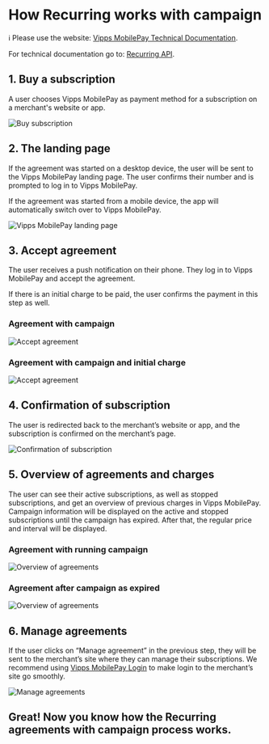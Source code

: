 <!-- START_METADATA
---
title: How Recurring works with campaign
sidebar_label: Campaign
sidebar_position: 14
description: How Recurring works with campaign
pagination_next: null
pagination_prev: null
---
END_METADATA -->

# How Recurring works with campaign

<!-- START_COMMENT -->

ℹ️ Please use the website:
[Vipps MobilePay Technical Documentation](https://developer.vippsmobilepay.com/docs/APIs/recurring-api).

<!-- END_COMMENT -->

For technical documentation go to:
[Recurring API](https://developer.vippsmobilepay.com/docs/APIs/recurring-api).

## 1. Buy a subscription

A user chooses Vipps MobilePay as payment method for a subscription on a merchant's website or app.

![Buy subscription](../images/recurring-api-howitworks/recurring-step1.svg)

## 2. The landing page

If the agreement was started on a desktop device, the user will be sent to the Vipps MobilePay landing page.
The user confirms their number and is prompted to log in to Vipps MobilePay.

If the agreement was started from a mobile device, the app will automatically switch over to Vipps MobilePay.

![Vipps MobilePay landing page](../images/recurring-api-howitworks/recurring-step2.png)

## 3. Accept agreement  

The user receives a push notification on their phone. They log in to Vipps MobilePay and accept the agreement.

If there is an initial charge to be paid, the user confirms the payment in this step as well.

### Agreement with campaign

![Accept agreement](../images/recurring-api-howitworks-campaigns/agreement-campaign-flow.png)

### Agreement with campaign and initial charge

![Accept agreement](../images/recurring-api-howitworks-campaigns/agreement-campaign-initial-charge-flow.png)

## 4. Confirmation of subscription

The user is redirected back to the merchant’s website or app, and the subscription is confirmed on the merchant’s page.

![Confirmation of subscription](../images/recurring-api-howitworks/recurring-step4.svg)

## 5. Overview of agreements and charges

The user can see their active subscriptions, as well as stopped subscriptions, and get an overview of previous charges in Vipps MobilePay.
Campaign information will be displayed on the active and stopped subscriptions until the campaign has expired. After that, the regular price and interval will be displayed.

### Agreement with running campaign

![Overview of agreements](../images/recurring-api-howitworks-campaigns/manage-agreement-with-campaign.png)

### Agreement after campaign as expired

![Overview of agreements](../images/recurring-api-howitworks-campaigns/manage-agreement-with-campaign-expired.png)

## 6. Manage agreements

If the user clicks on “Manage agreement” in the previous step, they will be sent to the merchant’s site where they can manage their subscriptions. We recommend using [Vipps MobilePay Login](https://developer.vippsmobilepay.com/docs/APIs/login-api) to make login to the merchant’s site go smoothly.

![Manage agreements](../images/recurring-api-howitworks/recurring-step6.svg)

## Great! Now you know how the Recurring agreements with campaign process works.
